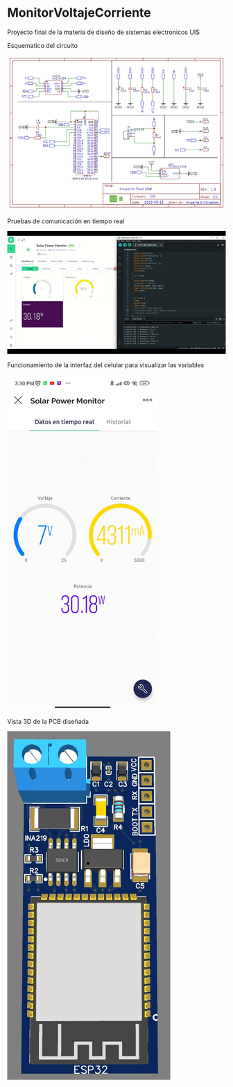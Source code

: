 # MonitorVoltajeCorriente
Proyecto final de la materia de diseño de sistemas electronicos UIS 

Esquematico del circuito

![Imagen de WhatsApp 2023-06-02 a las 15.40.43.jpg](Monitor%20de%20voltaje%20y%20corriente%2038be29603a7d415d9824e9a2927ccd85/Imagen_de_WhatsApp_2023-06-02_a_las_15.40.43.jpg)

Pruebas de comunicación en tiempo real

![Vídeo sin título ‐ Hecho con Clipchamp.gif](Monitor%20de%20voltaje%20y%20corriente%2038be29603a7d415d9824e9a2927ccd85/Vdeo_sin_ttulo__Hecho_con_Clipchamp.gif)

Funcionamiento de la interfaz del celular para visualizar las variables

![VideoCel.gif](Monitor%20de%20voltaje%20y%20corriente%2038be29603a7d415d9824e9a2927ccd85/VideoCel.gif)

Vista 3D de la PCB diseñada

![Imagen de WhatsApp 2023-06-02 a las 15.40.43.jpg](Monitor%20de%20voltaje%20y%20corriente%2038be29603a7d415d9824e9a2927ccd85/Imagen_de_WhatsApp_2023-06-02_a_las_15.40.43%201.jpg)
